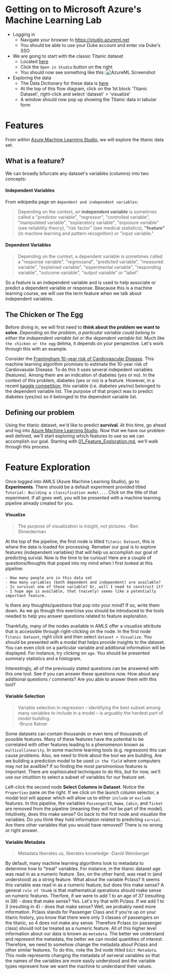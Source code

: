 # Getting on to Microsoft Azure's Machine Learning Lab
- Logging in
  - Navigate your browser to https://studio.azureml.net
  - You should be able to use your Duke account and enter via Duke's SSO
- We are going to start with the classic Titanic dataset
  - Located [here](https://gallery.cortanaintelligence.com/Experiment/Tutorial-Building-a-classification-model-in-Azure-ML-18)
  - Click the ```Open in Studio``` button on the right
  - You should now see something like this: ![AzureML Screenshot](https://github.com/Duke-Translational-Bioinformatics/mmci-practical-datascience/blob/master/lecture02_170526/lecture2Assets/azureTitanicScreenshot.png)
- Exploring the data
  - The Data Dictionary for these data is [here](https://www.kaggle.com/c/titanic/data)
  - At the top of this flow diagram, click on the 1st block 'Titanic Dataset', right-click and select 'dataset' > 'visualize'
  - A window should now pop up showing the Titanic data in tabular form

# Features
From within [Azure Machine Learning Studio](https://studio.azureml.net/
), we will explore the titanic data set. 

## What is a feature?
We can broadly bifurcate any dataset's variables (columns) into two concepts:

#### Independent Variables
From wikipedia page on `dependent and independent variables`:
>Depending on the context, an **independent variable** is sometimes 
called a "predictor variable", "regressor", "controlled variable",
"manipulated variable", "explanatory variable", 
"exposure variable" (see reliability theory), "risk factor" 
(see medical statistics), **"feature"** (in machine learning and pattern recognition) 
or "input variable."

#### Dependent Variables
> Depending on the context, a dependent variable is sometimes 
called a "response variable", "regressand", "predicted variable", 
"measured variable", "explained variable", "experimental variable",
"responding variable", "outcome variable", "output variable" or 
"label".

So a feature is an independent variable and is used to help associate or
predict a dependent variable or response. Beacause this is a machine learning course, 
we will use the term feature when we talk about independent variables.  

## The Chicken or The Egg
Before diving in, we will first need to **think about the problem we want to solve**. *Depending on the problem,
a particular variable could belong to either the independent variable list or the dependent variable list*. Much like 
`the chicken or the egg` delima, it depends on your perspective. Let's work
through this with an example.

Consider the [Framingham 10-year risk of Cardiovascular Disease](https://www.framinghamheartstudy.org/risk-functions/cardiovascular-disease/10-year-risk.php). This
machine learning algorithm promises to estimate the 10-year risk of Cardiovasular Disease. To do this it uses several
indepedent variables (features). Among them are an indication of diabetes (yes or no). In the context of this problem,
diabetes (yes or no) is a feature. However, in a recent [kaggle competition](https://www.kaggle.com/c/pf2012-diabetes),
this variable (i.e. diabetes yes/no) belonged to the dependent variable list. The purpose of that project was to 
predict diabetes (yes/no) so it belonged to the dependent variable list.


## Defining our problem
Using the titanic dataset, we'd like to predict **survival**. At this time,
go ahead and log into [Azure Machine Learning Studio](https://studio.azureml.net/
). Now that we have our problem well defined, we'll start exploring which features
to use so we can accomplish our goal. Starting with [01_Feature_Exploration.md](01_Feature_Exploration.md), we'll 
walk through this process.

# Feature Exploration
Once logged into AMLS (Azure Machine Learning Studio), go to **Experiments**. There should be 
a default experiment provided titled `Tutorial: Building a classification model...`. Click on 
the title of that experiment. If all goes well, you will be presented with a 
machine learning pipeline already created for you.

#### Visualize
> The purpose of visualization is insight, not pictures.
-Ben Shneiderman

At the top of the pipeline, the first node is titled `Titanic Dataset`, this is where
the data is loaded for processing. Remeber our goal is to explore features (independent variables) that 
will help us accomplish our goal of predicting survial. Now is the time to be curious! Here are a couple
of questions/thoughts that poped into my mind when I first looked at this pipeline:

    - How many people are in this data set
    - How many variables (both dependent and independent) are available?
    - Is survival one of those variable? Or, will I need to construct it?
    - I hope age is available, that (naively) seems like a potentially important feature.  
Is there any thoughts/questions that pop into your mind? If so, write them down. As we go though this exericise
you should be introduced to the tools needed to help you answer questions related to feature exploration.
 
Thankfully, many of the nodes available in AMLS offer a visualize attribute that is accessible
through right-clicking on the node. In the first node `Titanic Dataset`, right click and then select 
`dataset > Visualize`. You should be presented with a modal that helps provide insights to the dataset.
You can even click on a particular variable and additional information will be displayed. For instance, try 
clicking on `age`. You should be presented summary statistics and a histogram.

Interestingly, all of the previously stated questions can be answered with this one tool. See if you can answer these
questions now. How about any additional questions / comments? Are you able to answer them with this tool? 


#### Variable Selection
> Variable selection in regression – identifying the best subset among many variables to include in a model – is arguably the hardest part of model building.  
-Bruce Ratner

Some datasets can contain thousands or even tens of thousands of possible features. Many of these features have the potential 
to be correlated with other features leading to a phenomenon known as `multicollinearity`. In some machine learning 
tools (e.g. regression) this can cause problems. Also, we need to think about the tool we are building. Are we building
a prediction model to be used `in the field` where computers may not be availble? If so finding the most parsimonious features
is important. There are sophisicated techniques to do this, but for now, we'll use our intutition to select a subset of
variables for our feature set.

Left-click the second node **Select Columns in Dataset**. Notice the `Properties` pane on the right. If we click on the 
launch column selector, a modal tool will appear which will allow us to either `include` or `exclude` features.
In this pipeline, the variables `PassengerId`, `Name`, `Cabin`, and `Ticket` are removed
from the pipeline (meaning they will not be part of the model). Intuitively, does this make sense? Go back to the first
node and visualize the variables. Do you think they hold information related to predicting `survial`. Are there other
variables that you would have removed? There is no wrong or right answer.

#### Variable Metadata
>Metadata liberates us, liberates knowledge
-David Weinberger  

By default, many machine learning algorithms look to metadata to determine how to "treat" variables. For instance, in 
the titanic dataset age was read in as a numeric feature. Sex, on the other hand, was read in (and understood) as a 
string feature. What about the variable Pclass? It seems this variable was read in as a numeric feature, but does this make
sense? A general `rule of thumb` is that mathematical operations should make sense on numeric features. Therfore, if we 
were to add 1 to an age of 37 (resulting in 38) - does that make sense? Yes. Let's try that with Pclass. If we add 1 to 
3 (resulting in 4) - does that make sense? Well, we probably need more information. Pclass stands for Passenger Class and
if you're up on your titanic history, you know that there were only 3 classes of passengers on the titanic, so 4 does not
make any sense. Therefore Pclass (or passenger class) should not be treated as a numeric feature. All of this higher level
information about our data is known as `metadata`. The better we understand and represent the metadata, the
better we can model quantities of interest. Therefore, we need to somehow change the metadata about Pclass and other similar
features. To do this, note the 3rd node titled `Edit Metadata`. This node represents changing the metadata of serveral variables
so that the names of the variables are more easily understood and the variable types represent how we want the machine to 
understand their values.
